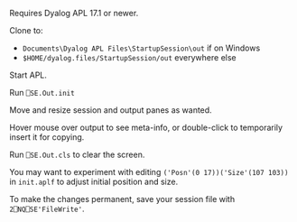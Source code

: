 Requires Dyalog APL 17.1 or newer.

Clone to:
* `Documents\Dyalog APL Files\StartupSession\out` if on Windows
* `$HOME/dyalog.files/StartupSession/out` everywhere else

Start APL.

Run `⎕SE.Out.init`

Move and resize session and output panes as wanted.

Hover mouse over output to see meta-info, or double-click to temporarily insert it for copying.

Run `⎕SE.Out.cls` to clear the screen.

You may want to experiment with editing `('Posn'(0 17))('Size'(107 103))` in `init.aplf` to adjust initial position and size.

To make the changes permanent, save your session file with `2⎕NQ⎕SE'FileWrite'`.
